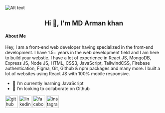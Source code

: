![Alt text](https://i.imgur.com/n7e5IiG.png)

  <h2 align="center">
    Hi 👋, I'm MD Arman khan
  </h2>

#### About Me
Hey, I am a front-end web developer having specialized in the front-end development. I have 1.5+ years in the web development field and I am here to build your webstie. I have a lot of experience in React JS, MongoDB, Express JS, Node JS, HTML, CSS3, JavaScript, TailwindCSS, Firebase authentication, Figma, Git, Github & npm packages and many more. I built a lot of websites using React JS with 100% mobile responsive.



- 🌱 I’m currently learning JavaScript 
- 👯 I’m looking to collaborate on Github 


[<img src='https://cdn.jsdelivr.net/npm/simple-icons@3.0.1/icons/github.svg' alt='github' height='40'>](https://github.com/mdarmankhan6252)  [<img src='https://cdn.jsdelivr.net/npm/simple-icons@3.0.1/icons/linkedin.svg' alt='linkedin' height='40'>](https://www.linkedin.com/in/mdarmankhan6252/)  [<img src='https://cdn.jsdelivr.net/npm/simple-icons@3.0.1/icons/facebook.svg' alt='facebook' height='40'>](https://www.facebook.com/https://www.facebook.com/profile.php?id=100021868964533)  [<img src='https://cdn.jsdelivr.net/npm/simple-icons@3.0.1/icons/instagram.svg' alt='instagram' height='40'>](https://www.instagram.com/mdarmankhan6252/)  


